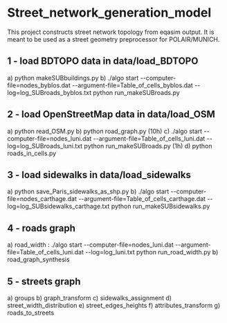 # Street_network_generation_model

This project constructs street network topology from eqasim output.
It is meant to be used as a street geometry preprocessor for POLAIR/MUNICH.

## 1 - load BDTOPO data in data/load_BDTOPO
a) python makeSUBbuildings.py
b) ./algo start --computer-file=nodes_byblos.dat --argument-file=Table_of_cells_byblos.dat --log=log_SUBroads_byblos.txt python run_makeSUBroads.py

## 2 - load OpenStreetMap data in data/load_OSM
a) python read_OSM.py
b) python road_graph.py (10h)
c) ./algo start --computer-file=nodes_luni.dat --argument-file=Table_of_cells_luni.dat --log=log_SUBroads_luni.txt python run_makeSUBroads.py (1h)
d) python roads_in_cells.py

## 3 - load sidewalks in data/load_sidewalks
a) python save_Paris_sidewalks_as_shp.py
b) ./algo start --computer-file=nodes_carthage.dat --argument-file=Table_of_cells_carthage.dat --log=log_SUBsidewalks_carthage.txt python run_makeSUBsidewalks.py

## 4 - roads graph
a) road_width :
./algo start --computer-file=nodes_luni.dat --argument-file=Table_of_cells_luni.dat --log=log_luni.txt python run_road_width.py
b) road_graph_synthesis

## 5 - streets graph
a) groups
b) graph_transform
c) sidewalks_assignment
d) street_width_distribution
e) street_edges_heights
f) attributes_transform
g) roads_to_streets
